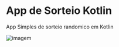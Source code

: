 # App de Sorteio Kotlin
App Simples de sorteio randomico em Kotlin

![imagem](https://user-images.githubusercontent.com/41845115/105427623-4fad3580-5c2c-11eb-8fbe-f29b25438d7a.png)
